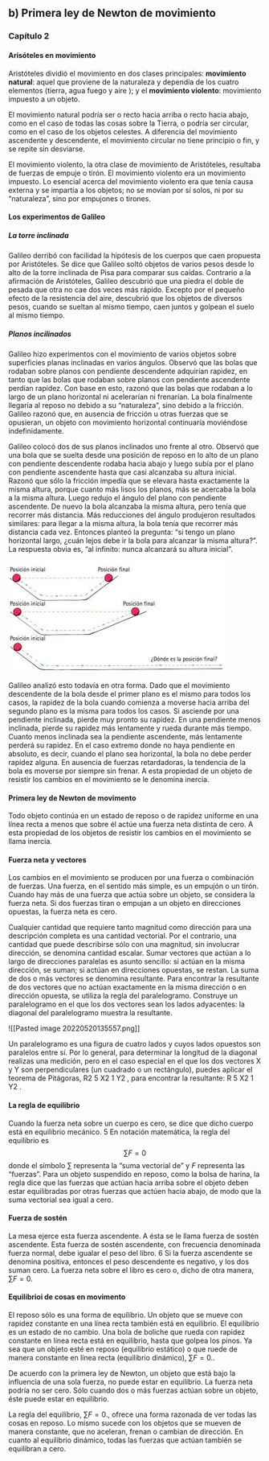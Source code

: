 ## b) Primera ley de Newton de movimiento

### Capítulo 2

#### Arisóteles en movimiento

Aristóteles dividió el movimiento en dos clases principales: **movimiento natural**: aquel que proviene de la naturaleza y dependía de los cuatro elementos (tierra, agua fuego y aire ); y el **movimiento violento**: movimiento impuesto a un objeto.

El movimiento natural podría ser o recto hacia arriba o recto hacia abajo, como en el caso de todas las cosas sobre la Tierra, o podría ser circular, como en el caso de los objetos celestes. A diferencia del movimiento ascendente y descendente, el movimiento circular no tiene principio o fin, y se repite sin desviarse. 

El movimiento violento, la otra clase de movimiento de Aristóteles, resultaba de fuerzas de empuje o tirón. El movimiento violento era un movimiento impuesto. Lo esencial acerca del movimiento violento era que tenía causa externa y se impartía a los objetos; no se movían por sí solos, ni por su “naturaleza”, sino por empujones o tirones. 

#### Los experimentos de Galileo

##### La torre inclinada

Galileo derribó con facilidad la hipótesis de los cuerpos que caen propuesta por Aristóteles. Se dice que Galileo soltó objetos de varios pesos desde lo alto de la torre inclinada de Pisa para comparar sus caídas. Contrario a la afirmación de Aristóteles, Galileo descubrió que una piedra el doble de pesada que otra no cae dos veces más rápido. Excepto por el pequeño efecto de la resistencia del aire, descubrió que los objetos de diversos pesos, cuando se sueltan al mismo tiempo, caen juntos y golpean el suelo al mismo tiempo. 

##### Planos incilinados

Galileo hizo experimentos con el movimiento de varios objetos sobre superficies planas inclinadas en varios ángulos. Observó que las bolas que rodaban sobre planos con pendiente descendente adquirían rapidez, en tanto que las bolas que rodaban sobre planos con pendiente ascendente perdían rapidez. Con base en esto, razonó que las bolas que rodaban a lo largo de un plano horizontal ni acelerarían ni frenarían. La bola finalmente llegaría al reposo no debido a su “naturaleza”, sino debido a la fricción. Galileo razonó que, en ausencia de fricción u otras fuerzas que se opusieran, un objeto con movimiento horizontal continuaría moviéndose indefinidamente. 

Galileo colocó dos de sus planos inclinados uno frente al otro. Observó que una bola que se suelta desde una posición de reposo en lo alto de un plano con pendiente descendente rodaba hacia abajo y luego subía por el plano con pendiente ascendente hasta que casi alcanzaba su altura inicial. Razonó que sólo la fricción impedía que se elevara hasta exactamente la misma altura, porque cuanto más lisos los planos, más se acercaba la bola a la misma altura. Luego redujo el ángulo del plano con pendiente ascendente. De nuevo la bola alcanzaba la misma altura, pero tenía que recorrer más distancia. Más reducciones del ángulo produjeron resultados similares: para llegar a la misma altura, la bola tenía que recorrer más distancia cada vez. Entonces planteó la pregunta: “si tengo un plano horizontal largo, ¿cuán lejos debe ir la bola para alcanzar la misma altura?”. La respuesta obvia es, “al infinito: nunca alcanzará su altura inicial”.

![](/Attachments/Images/2.-Primera-ley-de-Newton-de-movimiento-Inercia-1.jpeg)

Galileo analizó esto todavía en otra forma. Dado que el movimiento descendente de la bola desde el primer plano es el mismo para todos los casos, la rapidez de la bola cuando comienza a moverse hacia arriba del segundo plano es la misma para todos los casos. Si asciende por una pendiente inclinada, pierde muy pronto su rapidez. En una pendiente menos inclinada, pierde su rapidez más lentamente y rueda durante más tiempo. Cuanto menos inclinada sea la pendiente ascendente, más lentamente perderá su rapidez. En el caso extremo donde no haya pendiente en absoluto, es decir, cuando el plano sea horizontal, la bola no debe perder rapidez alguna. En ausencia de fuerzas retardadoras, la tendencia de la bola es moverse por siempre sin frenar. A esta propiedad de un objeto de resistir los cambios en el movimiento se le denomina inercia. 

#### Primera ley de Newton de movimento

Todo objeto continúa en un estado de reposo o de rapidez uniforme en una línea recta a menos que sobre él actúe una fuerza neta distinta de cero. A esta propiedad de los objetos de resistir los cambios en el movimiento se llama inercia.

#### Fuerza neta y vectores

Los cambios en el movimiento se producen por una fuerza o combinación de fuerzas. Una fuerza, en el sentido más simple, es un empujón o un tirón. Cuando hay más de una fuerza que actúa sobre un objeto, se considera la fuerza neta. Si dos fuerzas tiran o empujan a un objeto en direcciones opuestas, la fuerza neta es cero.

Cualquier cantidad que requiere tanto magnitud como dirección para una descripción completa es una cantidad vectorial. Por el contrario, una cantidad que puede describirse sólo con una magnitud, sin involucrar dirección, se denomina cantidad escalar. Sumar vectores que actúan a lo largo de direcciones paralelas es asunto sencillo: si actúan en la misma dirección, se suman; si actúan en direcciones opuestas, se restan. La suma de dos o más vectores se denomina resultante. Para encontrar la resultante de dos vectores que no actúan exactamente en la misma dirección o en dirección opuesta, se utiliza la regla del paralelogramo. Construye un paralelogramo en el que los dos vectores sean los lados adyacentes: la diagonal del paralelogramo muestra la resultante. 

![[Pasted image 20220520135557.png]]

Un paralelogramo es una figura de cuatro lados y cuyos lados opuestos son paralelos entre sí. Por lo general, para determinar la longitud de la diagonal realizas una medición, pero en el caso especial en el que los dos vectores X y Y son perpendiculares (un cuadrado o un rectángulo), puedes aplicar el teorema de Pitágoras, R2 5 X2 1 Y2 , para encontrar la resultante: R 5 X2 1 Y2 .

#### La regla de equilibrio

Cuando la fuerza neta sobre un cuerpo es cero, se dice que dicho cuerpo está en equilibrio mecánico. 5 En notación matemática, la regla del equilibrio es 
$$\sum F=0$$
donde el símbolo $\sum$ representa la “suma vectorial de” y $F$ representa las “fuerzas”. Para un objeto suspendido en reposo, como la bolsa de harina, la regla dice que las fuerzas que actúan hacia arriba sobre el objeto deben estar equilibradas por otras fuerzas que actúen hacia abajo, de modo que la suma vectorial sea igual a cero.

#### Fuerza de sostén

La mesa ejerce esta fuerza ascendente. A ésta se le llama fuerza de sostén ascendente. Esta fuerza de sostén ascendente, con frecuencia denominada fuerza normal, debe igualar el peso del libro. 6 Si la fuerza ascendente se denomina positiva, entonces el peso descendente es negativo, y los dos suman cero. La fuerza neta sobre el libro es cero o, dicho de otra manera, $\sum F=0$.

#### Equilibrioi de cosas en movimento

El reposo sólo es una forma de equilibrio. Un objeto que se mueve con rapidez constante en una línea recta también está en equilibrio. El equilibrio es un estado de no cambio. Una bola de boliche que rueda con rapidez constante en línea recta está en equilibrio, hasta que golpea los pinos. Ya sea que un objeto esté en reposo (equilibrio estático) o que ruede de manera constante en línea recta (equilibrio dinámico), $\sum F=0$..

De acuerdo con la primera ley de Newton, un objeto que está bajo la influencia de una sola fuerza, no puede estar en equilibrio. La fuerza neta podría no ser cero. Sólo cuando dos o más fuerzas actúan sobre un objeto, éste puede estar en equilibrio. 

La regla del equilibrio, $\sum F=0$., ofrece una forma razonada de ver todas las cosas en reposo. Lo mismo sucede con los objetos que se mueven de manera constante, que no aceleran, frenan o cambian de dirección. En cuanto al equilibrio dinámico, todas las fuerzas que actúan también se equilibran a cero.